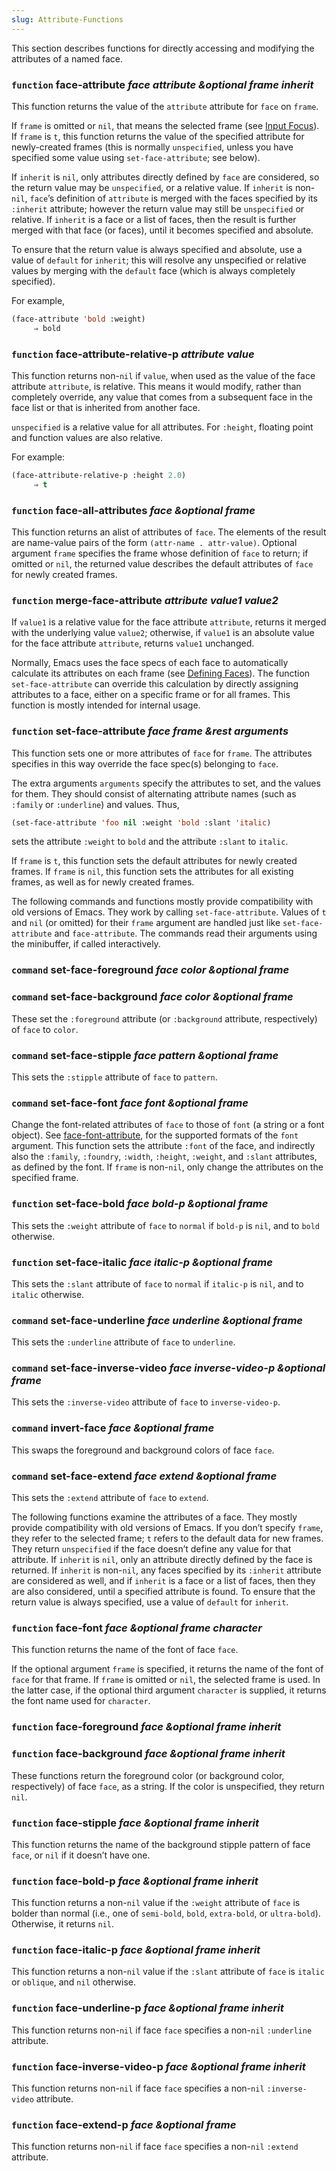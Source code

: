 ```yaml
---
slug: Attribute-Functions
---
```


This section describes functions for directly accessing and modifying the attributes of a named face.

### <span className="tag function">`function`</span> **face-attribute** *face attribute \&optional frame inherit*

This function returns the value of the `attribute` attribute for `face` on `frame`.

If `frame` is omitted or `nil`, that means the selected frame (see [Input Focus](/docs/elisp/Input-Focus)). If `frame` is `t`, this function returns the value of the specified attribute for newly-created frames (this is normally `unspecified`, unless you have specified some value using `set-face-attribute`; see below).

If `inherit` is `nil`, only attributes directly defined by `face` are considered, so the return value may be `unspecified`, or a relative value. If `inherit` is non-`nil`, `face`’s definition of `attribute` is merged with the faces specified by its `:inherit` attribute; however the return value may still be `unspecified` or relative. If `inherit` is a face or a list of faces, then the result is further merged with that face (or faces), until it becomes specified and absolute.

To ensure that the return value is always specified and absolute, use a value of `default` for `inherit`; this will resolve any unspecified or relative values by merging with the `default` face (which is always completely specified).

For example,

```lisp
(face-attribute 'bold :weight)
     ⇒ bold
```

### <span className="tag function">`function`</span> **face-attribute-relative-p** *attribute value*

This function returns non-`nil` if `value`, when used as the value of the face attribute `attribute`, is relative. This means it would modify, rather than completely override, any value that comes from a subsequent face in the face list or that is inherited from another face.

`unspecified` is a relative value for all attributes. For `:height`, floating point and function values are also relative.

For example:

```lisp
(face-attribute-relative-p :height 2.0)
     ⇒ t
```

### <span className="tag function">`function`</span> **face-all-attributes** *face \&optional frame*

This function returns an alist of attributes of `face`. The elements of the result are name-value pairs of the form `(attr-name . attr-value)`<!-- /@w -->. Optional argument `frame` specifies the frame whose definition of `face` to return; if omitted or `nil`, the returned value describes the default attributes of `face` for newly created frames.

### <span className="tag function">`function`</span> **merge-face-attribute** *attribute value1 value2*

If `value1` is a relative value for the face attribute `attribute`, returns it merged with the underlying value `value2`; otherwise, if `value1` is an absolute value for the face attribute `attribute`, returns `value1` unchanged.

Normally, Emacs uses the face specs of each face to automatically calculate its attributes on each frame (see [Defining Faces](/docs/elisp/Defining-Faces)). The function `set-face-attribute` can override this calculation by directly assigning attributes to a face, either on a specific frame or for all frames. This function is mostly intended for internal usage.

### <span className="tag function">`function`</span> **set-face-attribute** *face frame \&rest arguments*

This function sets one or more attributes of `face` for `frame`. The attributes specifies in this way override the face spec(s) belonging to `face`.

The extra arguments `arguments` specify the attributes to set, and the values for them. They should consist of alternating attribute names (such as `:family` or `:underline`) and values. Thus,

```lisp
(set-face-attribute 'foo nil :weight 'bold :slant 'italic)
```

sets the attribute `:weight` to `bold` and the attribute `:slant` to `italic`.

If `frame` is `t`, this function sets the default attributes for newly created frames. If `frame` is `nil`, this function sets the attributes for all existing frames, as well as for newly created frames.

The following commands and functions mostly provide compatibility with old versions of Emacs. They work by calling `set-face-attribute`. Values of `t` and `nil` (or omitted) for their `frame` argument are handled just like `set-face-attribute` and `face-attribute`. The commands read their arguments using the minibuffer, if called interactively.

### <span className="tag command">`command`</span> **set-face-foreground** *face color \&optional frame*

### <span className="tag command">`command`</span> **set-face-background** *face color \&optional frame*

These set the `:foreground` attribute (or `:background` attribute, respectively) of `face` to `color`.

### <span className="tag command">`command`</span> **set-face-stipple** *face pattern \&optional frame*

This sets the `:stipple` attribute of `face` to `pattern`.

### <span className="tag command">`command`</span> **set-face-font** *face font \&optional frame*

Change the font-related attributes of `face` to those of `font` (a string or a font object). See [face-font-attribute](/docs/elisp/face_002dfont_002dattribute), for the supported formats of the `font` argument. This function sets the attribute `:font` of the face, and indirectly also the `:family`, `:foundry`, `:width`, `:height`, `:weight`, and `:slant` attributes, as defined by the font. If `frame` is non-`nil`, only change the attributes on the specified frame.

### <span className="tag function">`function`</span> **set-face-bold** *face bold-p \&optional frame*

This sets the `:weight` attribute of `face` to `normal` if `bold-p` is `nil`, and to `bold` otherwise.

### <span className="tag function">`function`</span> **set-face-italic** *face italic-p \&optional frame*

This sets the `:slant` attribute of `face` to `normal` if `italic-p` is `nil`, and to `italic` otherwise.

### <span className="tag command">`command`</span> **set-face-underline** *face underline \&optional frame*

This sets the `:underline` attribute of `face` to `underline`.

### <span className="tag command">`command`</span> **set-face-inverse-video** *face inverse-video-p \&optional frame*

This sets the `:inverse-video` attribute of `face` to `inverse-video-p`.

### <span className="tag command">`command`</span> **invert-face** *face \&optional frame*

This swaps the foreground and background colors of face `face`.

### <span className="tag command">`command`</span> **set-face-extend** *face extend \&optional frame*

This sets the `:extend` attribute of `face` to `extend`.

The following functions examine the attributes of a face. They mostly provide compatibility with old versions of Emacs. If you don’t specify `frame`, they refer to the selected frame; `t` refers to the default data for new frames. They return `unspecified` if the face doesn’t define any value for that attribute. If `inherit` is `nil`, only an attribute directly defined by the face is returned. If `inherit` is non-`nil`, any faces specified by its `:inherit` attribute are considered as well, and if `inherit` is a face or a list of faces, then they are also considered, until a specified attribute is found. To ensure that the return value is always specified, use a value of `default` for `inherit`.

### <span className="tag function">`function`</span> **face-font** *face \&optional frame character*

This function returns the name of the font of face `face`.

If the optional argument `frame` is specified, it returns the name of the font of `face` for that frame. If `frame` is omitted or `nil`, the selected frame is used. In the latter case, if the optional third argument `character` is supplied, it returns the font name used for `character`.

### <span className="tag function">`function`</span> **face-foreground** *face \&optional frame inherit*

### <span className="tag function">`function`</span> **face-background** *face \&optional frame inherit*

These functions return the foreground color (or background color, respectively) of face `face`, as a string. If the color is unspecified, they return `nil`.

### <span className="tag function">`function`</span> **face-stipple** *face \&optional frame inherit*

This function returns the name of the background stipple pattern of face `face`, or `nil` if it doesn’t have one.

### <span className="tag function">`function`</span> **face-bold-p** *face \&optional frame inherit*

This function returns a non-`nil` value if the `:weight` attribute of `face` is bolder than normal (i.e., one of `semi-bold`, `bold`, `extra-bold`, or `ultra-bold`). Otherwise, it returns `nil`.

### <span className="tag function">`function`</span> **face-italic-p** *face \&optional frame inherit*

This function returns a non-`nil` value if the `:slant` attribute of `face` is `italic` or `oblique`, and `nil` otherwise.

### <span className="tag function">`function`</span> **face-underline-p** *face \&optional frame inherit*

This function returns non-`nil` if face `face` specifies a non-`nil` `:underline` attribute.

### <span className="tag function">`function`</span> **face-inverse-video-p** *face \&optional frame inherit*

This function returns non-`nil` if face `face` specifies a non-`nil` `:inverse-video` attribute.

### <span className="tag function">`function`</span> **face-extend-p** *face \&optional frame*

This function returns non-`nil` if face `face` specifies a non-`nil` `:extend` attribute.
